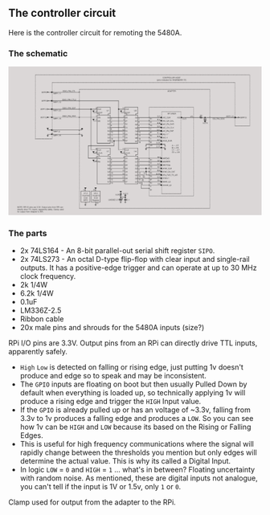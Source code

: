## The controller circuit

Here is the controller circuit for remoting the 5480A.

### The schematic

![image](/images/controller-host.png)

### The parts

* 2x 74LS164 - An 8-bit parallel-out serial shift register `SIPO`.
* 2x 74LS273 - An octal D-type flip-flop with clear input and single-rail outputs. It has a positive-edge trigger and can operate at up to 30 MHz clock frequency.
* 2k 1/4W
* 6.2k 1/4W
* 0.1uF 
* LM336Z-2.5
* Ribbon cable
* 20x male pins and shrouds for the 5480A inputs (size?) 

RPi I/O pins are 3.3V. Output pins from an RPi can directly drive TTL inputs, apparently safely. 


* `High` `Low` is detected on falling or rising edge, just putting 1v doesn't produce and edge so to speak and may be inconsistent.
* The `GPIO` inputs are floating on boot but then usually Pulled Down by default when everything is loaded up, so technically applying 1v will produce a rising edge and trigger the `HIGH` Input value.
* If the `GPIO` is already pulled up or has an voltage of ~3.3v, falling from 3.3v to 1v produces a falling edge and produces a `LOW`. So you can see how 1v can be `HIGH` and `LOW` because its based on the Rising or Falling Edges.
* This is useful for high frequency communications where the signal will rapidly change between the thresholds you mention but only edges will determine the actual value. This is why its called a Digital Input.
* In logic `LOW` = `0` and `HIGH` = `1` ... what's in between? Floating uncertainty with random noise. As mentioned, these are digital inputs not analogue, you can't tell if the input is 1V or 1.5v, only `1` or `0`.

Clamp used for output from the adapter to the RPi.


